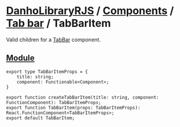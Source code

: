# [DanhoLibraryRJS](../../README.md) / [Components](../index.md) / [Tab bar](./index.md) / TabBarItem
Valid children for a [TabBar](./TabBar.md) component.

## [Module](../../../src/components/TabBarItem.tsx)
```tsx
export type TabBarItemProps = {
    title: string;
    component: Functionable<Component>;
}

export function createTabBarItem(title: string, component: FunctionComponent): TabBarItemProps;
export function TabBarItem(props: TabBarItemProps): React.FunctionComponent<TabBarItemProps>;
export default TabBarItem;
```